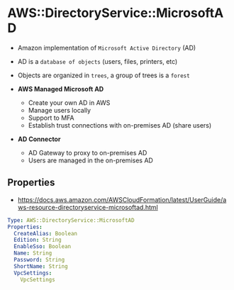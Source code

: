 # AWS::DirectoryService::MicrosoftAD

- Amazon implementation of `Microsoft Active Directory` (AD)
- AD is a `database of objects` (users, files, printers, etc)
- Objects are organized in `trees`, a group of trees is a `forest`

- **AWS Managed Microsoft AD**
  - Create your own AD in AWS
  - Manage users locally
  - Support to MFA
  - Establish trust connections with on-premises AD (share users)
- **AD Connector**
  - AD Gateway to proxy to on-premises AD
  - Users are managed in the on-premises AD

## Properties

- <https://docs.aws.amazon.com/AWSCloudFormation/latest/UserGuide/aws-resource-directoryservice-microsoftad.html>

```yaml
Type: AWS::DirectoryService::MicrosoftAD
Properties:
  CreateAlias: Boolean
  Edition: String
  EnableSso: Boolean
  Name: String
  Password: String
  ShortName: String
  VpcSettings:
    VpcSettings
```
